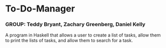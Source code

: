 # To-Do-Manager

### GROUP: Teddy Bryant, Zachary Greenberg, Daniel Kelly 

A program in Haskell that allows a user to create a list of tasks, allow them to print the lists of tasks, and allow them to search for a task.
